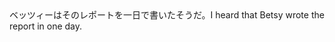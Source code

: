 <tr><td>ベッツィーはそのレポートを一日で書いたそうだ。<td><tr><tr><td>I heard that Betsy wrote the report in one day.<td><tr></table>

